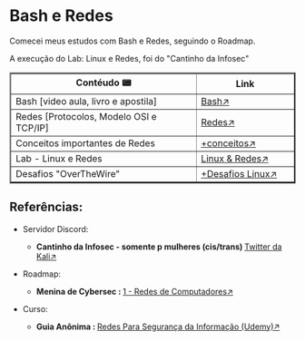 # Bash e Redes 
   
Comecei meus estudos com Bash e Redes, seguindo o Roadmap.

A execução do Lab: Linux e Redes, foi do "Cantinho da Infosec"

<!-- | Contéudo 📟 | Link |
|------------------------|------|
| Bash [video aula, livro e apostila] | [Bash&#x2197;](https://rayanepimentel.github.io/InfoSec-iniciante/bash/bash.html) |
| Redes [Protocolos, Modelo OSI e TCP/IP] | [Redes&#x2197;](https://rayanepimentel.github.io/InfoSec-iniciante/redes/redes-iniciante/parte1/2.modelosOSI.html) |
| Conceitos importantes de Redes | [+conceitos&#x2197;](https://rayanepimentel.github.io/InfoSec-iniciante/redes/redes-iniciante/parte1/outrosConceitos.html) |
| Lab - Linux e Redes | [Linux & Redes&#x2197;](https://rayanepimentel.github.io/InfoSec-iniciante/redes/exercicios/linuxRedes) |
| Desafios "OverTheWire" | [+Desafios Linux&#x2197;](https://rayanepimentel.github.io/InfoSec-iniciante/desafios/linux/overthewire/level00-00.html) | -->

<table width="100%" cellspacing="10px" cellpadding="10px" border="2px">
      <thead width="70%" style="width: 100%">
        <tr>
          <th style="width: 30%">Contéudo 📟</th>
          <th style="width: 10%">Link</th>
        </tr>
      </thead>
      <tbody width="70" style="width: 800px">
        <tr>
          <td>Bash [video aula, livro e apostila]</td>
          <td>
            <a
              href="https://rayanepimentel.github.io/InfoSec-iniciante/bash/bash.html"
              target="_blank"
              >Bash↗</a
            >
          </td>
        </tr>
        <tr>
          <td>Redes [Protocolos, Modelo OSI e TCP/IP]</td>
          <td>
            <a
              href="https://rayanepimentel.github.io/InfoSec-iniciante/redes/redes-iniciante/parte1/2.modelosOSI.html"
              target="_blank"
              >Redes↗</a
            >
          </td>
        </tr>
        <tr>
          <td>Conceitos importantes de Redes</td>
          <td>
            <a
              href="https://rayanepimentel.github.io/InfoSec-iniciante/redes/redes-iniciante/parte1/outrosConceitos.html"
              target="_blank"
              >+conceitos↗</a
            >
          </td>
        </tr>
        <tr>
          <td>Lab - Linux e Redes</td>
          <td>
            <a
              href="https://rayanepimentel.github.io/InfoSec-iniciante/redes/exercicios/linuxRedes"
              target="_blank"
              >Linux &amp; Redes↗</a
            >
          </td>
        </tr>
        <tr>
          <td>Desafios "OverTheWire"</td>
          <td>
            <a
              href="https://rayanepimentel.github.io/InfoSec-iniciante/desafios/linux/overthewire/level00-00.html"
              target="_blank"
              >+Desafios Linux↗</a
            >
          </td>
        </tr>
      </tbody>
    </table>

## Referências:
<ul>
      <li>
        <p>Servidor Discord:</p>
        <ul>
          <li>
            <p>
              <strong
                >Cantinho da Infosec - somente p mulheres (cis/trans) </strong
              ><a
                href="https://mobile.twitter.com/K4L1_FS/status/1527041712648081408"
                target="_blank"
                >Twitter da Kali&#x2197;</a
              >
            </p>
          </li>
        </ul>
      </li>
      <li>
        <p>Roadmap:</p>
        <ul>
          <li>
            <p></p>
            <strong>Menina de Cybersec : </strong
            ><a
              href="https://meninadecybersec.notion.site/Bases-de-Tecnologia-99c0751cf5b44cb192a497f23b41b11f"
              target="_blank"
              >1 - Redes de Computadores&#x2197;</a
            >
          </li>
        </ul>
      </li>
      <li>
        <p>Curso:</p>
        <ul>
          <li>
            <p></p>
            <strong>Guia Anônima : </strong
            ><a
              href="https://www.udemy.com/course/redes-para-seguranca-da-informacao/"
              target="_blank"
              >Redes Para Segurança da Informação (Udemy)&#x2197;</a
            >
          </li>
        </ul>
      </li>
    </ul>